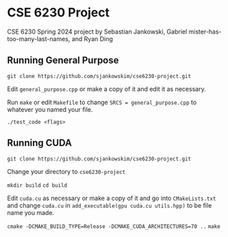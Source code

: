 # CSE 6230 Project #
CSE 6230 Spring 2024 project by Sebastian Jankowski, Gabriel mister-has-too-many-last-names, and Ryan Ding

## Running General Purpose ##
`git clone https://github.com/sjankowskim/cse6230-project.git`

Edit `general_purpose.cpp` or make a copy of it and edit it as necessary.

Run `make` or edit `Makefile` to change `SRCS = general_purpose.cpp` to whatever you named your file.

`./test_code <flags>`

## Running CUDA ##
`git clone https://github.com/sjankowskim/cse6230-project.git`

Change your directory to `cse6230-project`

`mkdir build`
`cd build`

Edit `cuda.cu` as necessary or make a copy of it and go into `CMakeLists.txt` and change `cuda.cu` in `add_executable(gpu cuda.cu utils.hpp)` to be file name you made.

`cmake -DCMAKE_BUILD_TYPE=Release -DCMAKE_CUDA_ARCHITECTURES=70 ..`
`make`



